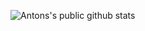 ![Antons's public github stats](https://github-readme-stats.vercel.app/api/?username=afuno&hide_title=true&show_icons=true&theme=radical)

